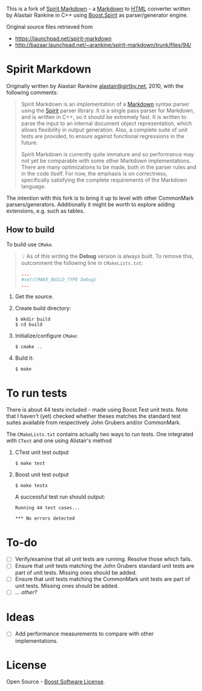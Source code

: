 This is a fork of [Spirit Markdown](https://launchpad.net/spirit-markdown) - a [Markdown][] to [HTML][] converter written by Alastair Rankine in C++ using [Boost.Spirit][Spirit] as parser/generator engine.

Original source files retrieved from
* https://launchpad.net/spirit-markdown
* http://bazaar.launchpad.net/~arankine/spirit-markdown/trunk/files/94/

# Spirit Markdown

Originally written by Alastair Rankine <alastair@girtby.net>, 2010, with the following comments:

> Spirit Markdown is an implementation of a [Markdown][] syntax parser using the [Spirit][] parser library. It is a single pass parser for Markdown, and is written in C++, so it should be extremely fast. It is written to parse the input to an internal document object representation, which allows flexibility in output generation. Also, a complete suite of unit tests are provided, to ensure against functional regressions in the future.
>
> Spirit Markdown is currently quite immature and so performance may not yet be comparable with some other Markdown implementations. There are many optimizations to be made, both in the parser rules and in the code itself. For now, the emphasis is on correctness, specifically satisfying the complete requirements of the Markdown language.

The intention with this fork is to bring it up to level with other CommonMark parsers/generators. Additionally it might be worth to explore adding extensions, e.g. such as tables. 

## How to build

To build use `CMake`. 

> :bulb: As of this writing the **Debug** version is always built. To remove this, outcomment the following line in `CMakeLists.txt`:
> ~~~cmake
> ...
> #set(CMAKE_BUILD_TYPE Debug)
> ...
> ~~~

1. Get the source.

2. Create build directory:

    ~~~~
    $ mkdir build
    $ cd build
    ~~~~

3. Initialize/configure `CMake`:

   ~~~
   $ cmake ..
   ~~~

4. Build it:

   ~~~~
   $ make
   ~~~~

# To run tests

There is about 44 tests included - made using Boost.Test unit tests. Note that I haven't (yet) checked whether theses matches the standard test suites available from respectively John Grubers and/or CommonMark.

The `CMakeLists.txt` contains actually two ways to run tests. One integrated with `CTest` and one using Alistair's method

1. CTest unit test output

     ~~~~
     $ make test
     ~~~~

2. Boost unit test output

     ~~~~
     $ make testx
     ~~~~

   A successful test run should output:

     ~~~~
     Running 44 test cases...

     *** No errors detected
     ~~~~

# To-do

* [ ] Verify/examine that all unit tests are running. Resolve those which fails.
* [ ] Ensure that unit tests matching the John Grubers standard unit tests are part of unit tests. Missing ones should be added.
* [ ] Ensure that unit tests matching the CommonMark unit tests are part of unit tests. Missing ones should be added.
* [ ] *... other?*

# Ideas

* [ ] Add performance measurements to compare with other implementations.

# License

Open Source - [Boost Software License](http://www.boost.org/LICENSE_1_0.txt).

[Markdown]: http://daringfireball.net/projects/markdown/
[Spirit]: http://boost-spirit.com/home/
[HTML]: https://en.wikipedia.org/wiki/HTML